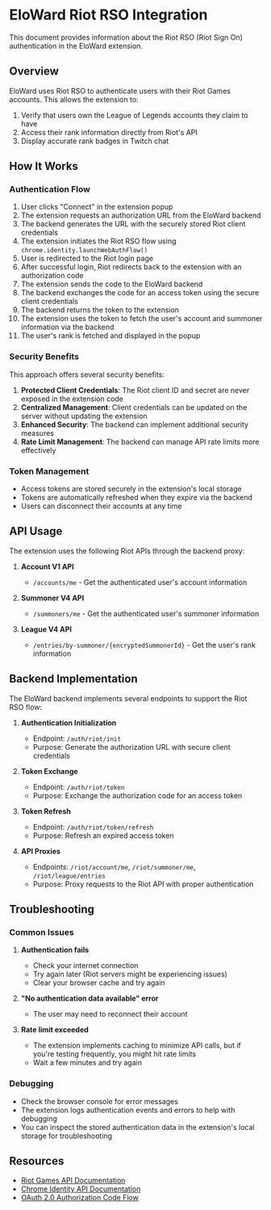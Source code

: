 # EloWard Riot RSO Integration

This document provides information about the Riot RSO (Riot Sign On) authentication in the EloWard extension.

## Overview

EloWard uses Riot RSO to authenticate users with their Riot Games accounts. This allows the extension to:

1. Verify that users own the League of Legends accounts they claim to have
2. Access their rank information directly from Riot's API
3. Display accurate rank badges in Twitch chat

## How It Works

### Authentication Flow

1. User clicks "Connect" in the extension popup
2. The extension requests an authorization URL from the EloWard backend
3. The backend generates the URL with the securely stored Riot client credentials
4. The extension initiates the Riot RSO flow using `chrome.identity.launchWebAuthFlow()`
5. User is redirected to the Riot login page
6. After successful login, Riot redirects back to the extension with an authorization code
7. The extension sends the code to the EloWard backend
8. The backend exchanges the code for an access token using the secure client credentials
9. The backend returns the token to the extension
10. The extension uses the token to fetch the user's account and summoner information via the backend
11. The user's rank is fetched and displayed in the popup

### Security Benefits

This approach offers several security benefits:

1. **Protected Client Credentials**: The Riot client ID and secret are never exposed in the extension code
2. **Centralized Management**: Client credentials can be updated on the server without updating the extension
3. **Enhanced Security**: The backend can implement additional security measures
4. **Rate Limit Management**: The backend can manage API rate limits more effectively

### Token Management

- Access tokens are stored securely in the extension's local storage
- Tokens are automatically refreshed when they expire via the backend
- Users can disconnect their accounts at any time

## API Usage

The extension uses the following Riot APIs through the backend proxy:

1. **Account V1 API**
   - `/accounts/me` - Get the authenticated user's account information

2. **Summoner V4 API**
   - `/summoners/me` - Get the authenticated user's summoner information

3. **League V4 API**
   - `/entries/by-summoner/{encryptedSummonerId}` - Get the user's rank information

## Backend Implementation

The EloWard backend implements several endpoints to support the Riot RSO flow:

1. **Authentication Initialization**
   - Endpoint: `/auth/riot/init`
   - Purpose: Generate the authorization URL with secure client credentials

2. **Token Exchange**
   - Endpoint: `/auth/riot/token`
   - Purpose: Exchange the authorization code for an access token

3. **Token Refresh**
   - Endpoint: `/auth/riot/token/refresh`
   - Purpose: Refresh an expired access token

4. **API Proxies**
   - Endpoints: `/riot/account/me`, `/riot/summoner/me`, `/riot/league/entries`
   - Purpose: Proxy requests to the Riot API with proper authentication

## Troubleshooting

### Common Issues

1. **Authentication fails**
   - Check your internet connection
   - Try again later (Riot servers might be experiencing issues)
   - Clear your browser cache and try again

2. **"No authentication data available" error**
   - The user may need to reconnect their account

3. **Rate limit exceeded**
   - The extension implements caching to minimize API calls, but if you're testing frequently, you might hit rate limits
   - Wait a few minutes and try again

### Debugging

- Check the browser console for error messages
- The extension logs authentication events and errors to help with debugging
- You can inspect the stored authentication data in the extension's local storage for troubleshooting

## Resources

- [Riot Games API Documentation](https://developer.riotgames.com/docs/portal)
- [Chrome Identity API Documentation](https://developer.chrome.com/docs/extensions/reference/identity/)
- [OAuth 2.0 Authorization Code Flow](https://oauth.net/2/grant-types/authorization-code/) 